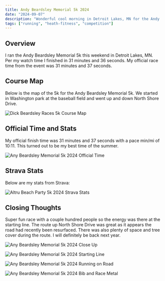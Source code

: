 ```yaml
---
title: Andy Beardsley Memorial 5k 2024
date: "2024-09-07"
description: "Wonderful cool morning in Detroit Lakes, MN for the Andy Beardsley Memorial 5k with a new PR!"
tags: ["running", "heath-fitness", "competition"]
---
```


## Overview

I ran the Andy Beardsley Memorial 5k this weekend in Detroit Lakes, MN. Per my watch time I finished in 31 minutes and 36 seconds. My official race time from the event was 31 minutes and 37 seconds.

## Course Map

Below is the map of the 5k for the Andy Beardsley Memorial 5k. We started in Washington park at the baseball field and went up and down North Shore Drive.

![Dick Beardsley Races 5k Course Map](/assets/andy-beardsley-memorial-5k-course-map.png)

## Official Time and Stats

My official finish time was 31 minutes and 37 seconds with a pace min/mi of 10:11. This turned out to be my best time of the summer.

![Any Beardsley Memorial 5k 2024 Official Time](/assets/andy-beardsley-memorial-5k-official-time.png)


## Strava Stats

Below are my stats from Strava:

![Altru Beach Party 5k 2024 Strava Stats](/assets/andy-beardsley-memorial-5k-strava-stats.png)

## Closing Thoughts

Super fun race with a couple hundred people so the energy was there at the starting line. The route up North Shore Drive was great as it appears the road had recently been resurfaced. There was also plenty of space and tree cover during the route. I will definitely be back next year.

![Any Beardsley Memorial 5k 2024 Close Up](/assets/andy-beardsley-memorial-5k-01.jpg)

![Any Beardsley Memorial 5k 2024 Starting Line](/assets/andy-beardsley-memorial-5k-02-starting-line.jpg)

![Any Beardsley Memorial 5k 2024 Running on Road](/assets/andy-beardsley-memorial-5k-03.jpg)

![Any Beardsley Memorial 5k 2024 Bib and Race Metal](/assets/andy-beardsley-memorial-5k-04.jpg)


